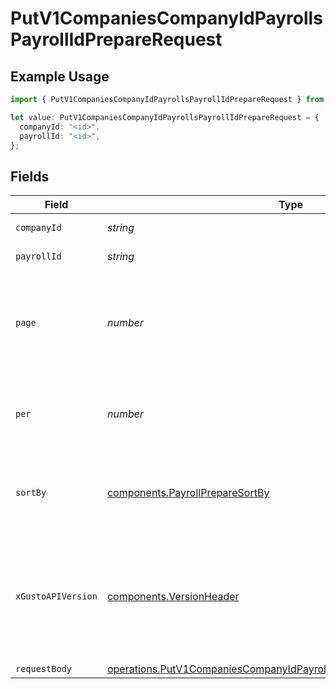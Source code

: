# PutV1CompaniesCompanyIdPayrollsPayrollIdPrepareRequest

## Example Usage

```typescript
import { PutV1CompaniesCompanyIdPayrollsPayrollIdPrepareRequest } from "@gusto/embedded-api/models/operations/putv1companiescompanyidpayrollspayrollidprepare.js";

let value: PutV1CompaniesCompanyIdPayrollsPayrollIdPrepareRequest = {
  companyId: "<id>",
  payrollId: "<id>",
};
```

## Fields

| Field                                                                                                                                                                                                                        | Type                                                                                                                                                                                                                         | Required                                                                                                                                                                                                                     | Description                                                                                                                                                                                                                  |
| ---------------------------------------------------------------------------------------------------------------------------------------------------------------------------------------------------------------------------- | ---------------------------------------------------------------------------------------------------------------------------------------------------------------------------------------------------------------------------- | ---------------------------------------------------------------------------------------------------------------------------------------------------------------------------------------------------------------------------- | ---------------------------------------------------------------------------------------------------------------------------------------------------------------------------------------------------------------------------- |
| `companyId`                                                                                                                                                                                                                  | *string*                                                                                                                                                                                                                     | :heavy_check_mark:                                                                                                                                                                                                           | The UUID of the company                                                                                                                                                                                                      |
| `payrollId`                                                                                                                                                                                                                  | *string*                                                                                                                                                                                                                     | :heavy_check_mark:                                                                                                                                                                                                           | The UUID of the payroll                                                                                                                                                                                                      |
| `page`                                                                                                                                                                                                                       | *number*                                                                                                                                                                                                                     | :heavy_minus_sign:                                                                                                                                                                                                           | The page that is requested. When unspecified, will load all objects unless endpoint forces pagination.                                                                                                                       |
| `per`                                                                                                                                                                                                                        | *number*                                                                                                                                                                                                                     | :heavy_minus_sign:                                                                                                                                                                                                           | Number of objects per page. For majority of endpoints will default to 25                                                                                                                                                     |
| `sortBy`                                                                                                                                                                                                                     | [components.PayrollPrepareSortBy](../../models/components/payrollpreparesortby.md)                                                                                                                                           | :heavy_minus_sign:                                                                                                                                                                                                           | Sort employee compenstations by name. Options: first_name, last_name                                                                                                                                                         |
| `xGustoAPIVersion`                                                                                                                                                                                                           | [components.VersionHeader](../../models/components/versionheader.md)                                                                                                                                                         | :heavy_minus_sign:                                                                                                                                                                                                           | Determines the date-based API version associated with your API call. If none is provided, your application's [minimum API version](https://docs.gusto.com/embedded-payroll/docs/api-versioning#minimum-api-version) is used. |
| `requestBody`                                                                                                                                                                                                                | [operations.PutV1CompaniesCompanyIdPayrollsPayrollIdPrepareRequestBody](../../models/operations/putv1companiescompanyidpayrollspayrollidpreparerequestbody.md)                                                               | :heavy_minus_sign:                                                                                                                                                                                                           | N/A                                                                                                                                                                                                                          |